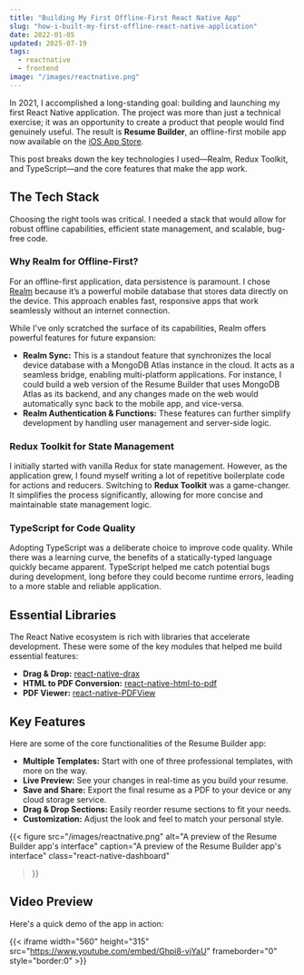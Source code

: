 ```yaml
---
title: "Building My First Offline-First React Native App"
slug: "how-i-built-my-first-offline-react-native-application"
date: 2022-01-05
updated: 2025-07-19
tags:
  - reactnative
  - frontend
image: "/images/reactnative.png"
---
```


In 2021, I accomplished a long-standing goal: building and launching my first React Native application. The project was more than just a technical exercise; it was an opportunity to create a product that people would find genuinely useful. The result is **Resume Builder**, an offline-first mobile app now available on the [iOS App Store](https://apps.apple.com/nz/app/resume-builder/id1589350404).

This post breaks down the key technologies I used—Realm, Redux Toolkit, and TypeScript—and the core features that make the app work.

## The Tech Stack

Choosing the right tools was critical. I needed a stack that would allow for robust offline capabilities, efficient state management, and scalable, bug-free code.

### Why Realm for Offline-First?

For an offline-first application, data persistence is paramount. I chose [Realm](https://realm.io) because it’s a powerful mobile database that stores data directly on the device. This approach enables fast, responsive apps that work seamlessly without an internet connection.

While I've only scratched the surface of its capabilities, Realm offers powerful features for future expansion:
-   **Realm Sync:** This is a standout feature that synchronizes the local device database with a MongoDB Atlas instance in the cloud. It acts as a seamless bridge, enabling multi-platform applications. For instance, I could build a web version of the Resume Builder that uses MongoDB Atlas as its backend, and any changes made on the web would automatically sync back to the mobile app, and vice-versa.
-   **Realm Authentication & Functions:** These features can further simplify development by handling user management and server-side logic.

### Redux Toolkit for State Management

I initially started with vanilla Redux for state management. However, as the application grew, I found myself writing a lot of repetitive boilerplate code for actions and reducers. Switching to **Redux Toolkit** was a game-changer. It simplifies the process significantly, allowing for more concise and maintainable state management logic.

### TypeScript for Code Quality

Adopting TypeScript was a deliberate choice to improve code quality. While there was a learning curve, the benefits of a statically-typed language quickly became apparent. TypeScript helped me catch potential bugs during development, long before they could become runtime errors, leading to a more stable and reliable application.

## Essential Libraries

The React Native ecosystem is rich with libraries that accelerate development. These were some of the key modules that helped me build essential features:

-   **Drag & Drop:** [react-native-drax](https://github.com/nuclearpasta/react-native-drax)
-   **HTML to PDF Conversion:** [react-native-html-to-pdf](https://github.com/christopherdro/react-native-html-to-pdf)
-   **PDF Viewer:** [react-native-PDFView](https://github.com/rumax/react-native-PDFView)

## Key Features

Here are some of the core functionalities of the Resume Builder app:

-   **Multiple Templates:** Start with one of three professional templates, with more on the way.
-   **Live Preview:** See your changes in real-time as you build your resume.
-   **Save and Share:** Export the final resume as a PDF to your device or any cloud storage service.
-   **Drag & Drop Sections:** Easily reorder resume sections to fit your needs.
-   **Customization:** Adjust the look and feel to match your personal style.


{{< figure
  src="/images/reactnative.png"
  alt="A preview of the Resume Builder app's interface"
  caption="A preview of the Resume Builder app's interface"
  class="react-native-dashboard"
>}}

## Video Preview

Here's a quick demo of the app in action:

{{< iframe width="560" height="315" src="https://www.youtube.com/embed/Ghpi8-vjYaU" frameborder="0" style="border:0" >}}
